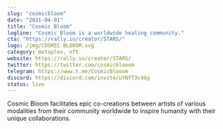```yaml
---
slug: "cosmicbloom"
date: "2021-04-01"
title: "Cosmic Bloom"
logline: "Cosmic Bloom is a worldwide healing community."
cta: "https://rally.io/creator/STARS/"
logo: /img/COSMIC BLOOOM.svg
category: metaplex, nft
website: https://rally.io/creator/STARS/
twitter: https://twitter.com/cosmicblooom
telegram: https://www.t.me/CosmicBlooom
discord: https://discord.com/invite/uYNfT3c4Gg
status: live
---
```


Cosmic Bloom facilitates epic co-creations between artists of various modalities from their community worldwide to inspire humanity with their unique collaborations.

